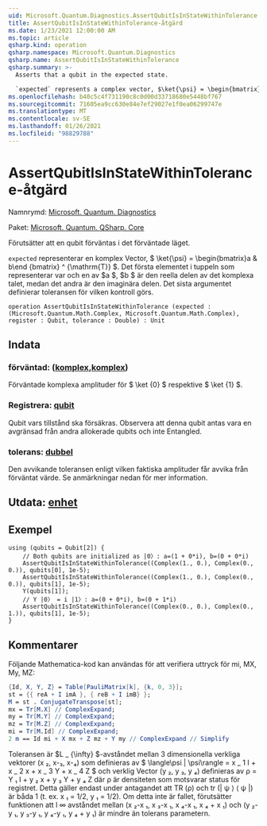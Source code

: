 ```yaml
---
uid: Microsoft.Quantum.Diagnostics.AssertQubitIsInStateWithinTolerance
title: AssertQubitIsInStateWithinTolerance-åtgärd
ms.date: 1/23/2021 12:00:00 AM
ms.topic: article
qsharp.kind: operation
qsharp.namespace: Microsoft.Quantum.Diagnostics
qsharp.name: AssertQubitIsInStateWithinTolerance
qsharp.summary: >-
  Asserts that a qubit in the expected state.

  `expected` represents a complex vector, $\ket{\psi} = \begin{bmatrix}a & b\end{bmatrix}^{\mathrm{T}}$. The first element of the tuples representing each of $a$, $b$ is the real part of the complex number, while the second one is the imaginary part. The last argument defines the tolerance with which assertion is made.
ms.openlocfilehash: b40c5c4f731190c8c0d00d33718680e5448bf767
ms.sourcegitcommit: 71605ea9cc630e84e7ef29027e1f0ea06299747e
ms.translationtype: MT
ms.contentlocale: sv-SE
ms.lasthandoff: 01/26/2021
ms.locfileid: "98829788"
---
```

# <a name="assertqubitisinstatewithintolerance-operation"></a>AssertQubitIsInStateWithinTolerance-åtgärd

Namnrymd: [Microsoft. Quantum. Diagnostics](xref:Microsoft.Quantum.Diagnostics)

Paket: [Microsoft. Quantum. QSharp. Core](https://nuget.org/packages/Microsoft.Quantum.QSharp.Core)


Förutsätter att en qubit förväntas i det förväntade läget.

`expected` representerar en komplex Vector, $ \ket{\psi} = \begin{bmatrix}a & b\end {bmatrix} ^ {\mathrm{T}} $.
Det första elementet i tuppeln som representerar var och en av $a $, $b $ är den reella delen av det komplexa talet, medan det andra är den imaginära delen.
Det sista argumentet definierar toleransen för vilken kontroll görs.

```qsharp
operation AssertQubitIsInStateWithinTolerance (expected : (Microsoft.Quantum.Math.Complex, Microsoft.Quantum.Math.Complex), register : Qubit, tolerance : Double) : Unit
```


## <a name="input"></a>Indata

### <a name="expected--complexcomplex"></a>förväntad: ([komplex](xref:Microsoft.Quantum.Math.Complex),[komplex](xref:Microsoft.Quantum.Math.Complex))

Förväntade komplexa amplituder för $ \ket {0} $ respektive $ \ket {1} $.


### <a name="register--qubit"></a>Registrera: [qubit](xref:microsoft.quantum.lang-ref.qubit)

Qubit vars tillstånd ska försäkras. Observera att denna qubit antas vara en avgränsad från andra allokerade qubits och inte Entangled.


### <a name="tolerance--double"></a>tolerans: [dubbel](xref:microsoft.quantum.lang-ref.double)

Den avvikande toleransen enligt vilken faktiska amplituder får avvika från förväntat värde.
Se anmärkningar nedan för mer information.



## <a name="output--unit"></a>Utdata: [enhet](xref:microsoft.quantum.lang-ref.unit)



## <a name="example"></a>Exempel

```qsharp
using (qubits = Qubit[2]) {
    // Both qubits are initialized as |0〉: a=(1 + 0*i), b=(0 + 0*i)
    AssertQubitIsInStateWithinTolerance((Complex(1., 0.), Complex(0., 0.)), qubits[0], 1e-5);
    AssertQubitIsInStateWithinTolerance((Complex(1., 0.), Complex(0., 0.)), qubits[1], 1e-5);
    Y(qubits[1]);
    // Y |0〉 = i |1〉: a=(0 + 0*i), b=(0 + 1*i)
    AssertQubitIsInStateWithinTolerance((Complex(0., 0.), Complex(0., 1.)), qubits[1], 1e-5);
}
```

## <a name="remarks"></a>Kommentarer

Följande Mathematica-kod kan användas för att verifiera uttryck för mi, MX, My, MZ:

```mathematica
{Id, X, Y, Z} = Table[PauliMatrix[k], {k, 0, 3}];
st = {{ reA + I imA }, { reB + I imB} };
M = st . ConjugateTranspose[st];
mx = Tr[M.X] // ComplexExpand;
my = Tr[M.Y] // ComplexExpand;
mz = Tr[M.Z] // ComplexExpand;
mi = Tr[M.Id] // ComplexExpand;
2 m == Id mi + X mx + Z mz + Y my // ComplexExpand // Simplify
```

Toleransen är $L \_ {\infty} $-avståndet mellan 3 dimensionella verkliga vektorer (x ₂, x-₃, x-₄) som definieras av $ \langle\psi | \psi\rangle = x \_ 1 I + x \_ 2 x + x \_ 3 Y + x \_ 4 Z $ och verklig Vector (y ₂, y ₃, y ₄) definieras av ρ = Y ₁ I + y ₂ x + y ₃ Y + y ₄ Z där ρ är densiteten som motsvarar status för registret.
Detta gäller endast under antagandet att TR (ρ) och tr (| ψ ⟩ ⟨ ψ |) är båda 1 (t. ex. x ₁ = 1/2, y ₁ = 1/2).
Om detta inte är fallet, förutsätter funktionen att l ∞ avståndet mellan (x ₂-x ₁, x ₃-x ₁, x ₄-x ₁, x ₄ + x ₁) och (y ₂-y ₁, y ₃-y ₁, y ₄-y ₁, y ₄ + y ₁) är mindre än tolerans parametern.